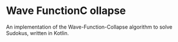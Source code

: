 # Wave FunctionC ollapse
An implementation of the Wave-Function-Collapse algorithm to solve Sudokus, written in Kotlin.
